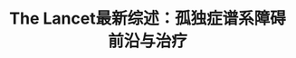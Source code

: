 ---
title: The Lancet最新综述：孤独症谱系障碍前沿与治疗
tags: [介绍, 孤独症, ASD]
color: secondary
description: ​不要埋没星星的光芒：据估计每10到200个孤独症谱系个体中，就会有一个人有某种程度的“天才”表现。
external_url: http://mp.weixin.qq.com/s?__biz=MzIyMzgyMjY5NQ==&amp;mid=2247483861&amp;idx=2&amp;sn=ab62286ab8b919f8e57f3603382349d0&amp;chksm=e81917dddf6e9ecbb2a9f0d09a1410307128744fe156662046c3c880a5c889607e1841bad41e&amp;scene=27#wechat_redirect
---